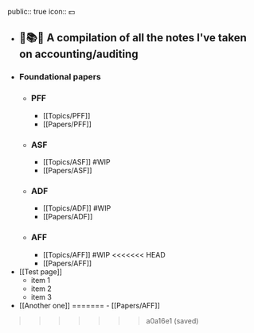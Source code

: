 public:: true
icon:: 💵

- ## 📒📚️📄 A compilation of all the notes I've taken on accounting/auditing
- ### Foundational papers
	- ### PFF
		- [[Topics/PFF]]
		- [[Papers/PFF]]
	- ### ASF
		- [[Topics/ASF]] #WIP
		- [[Papers/ASF]]
	- ### ADF
		- [[Topics/ADF]] #WIP
		- [[Papers/ADF]]
	- ### AFF
		- [[Topics/AFF]] #WIP
<<<<<<< HEAD
		- [[Papers/AFF]]
- [[Test page]]
	- item 1
	- item 2
	- item 3
- [[Another one]]
=======
		- [[Papers/AFF]]
>>>>>>> a0a16e1 (saved)
